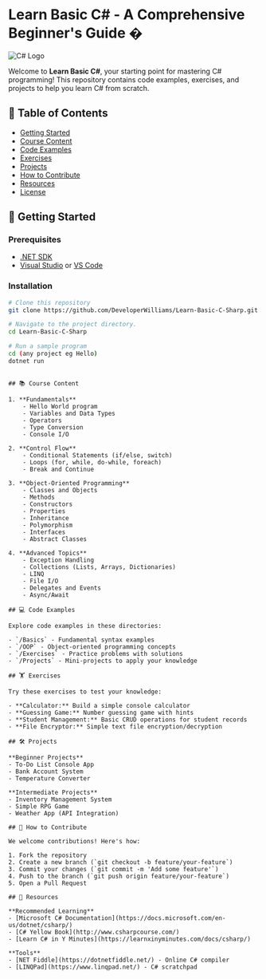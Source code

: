 # Learn Basic C# - A Comprehensive Beginner's Guide �

![C# Logo](https://upload.wikimedia.org/wikipedia/commons/4/4f/Csharp_Logo.png)


Welcome to **Learn Basic C#**, your starting point for mastering C# programming! This repository contains code examples, exercises, and projects to help you learn C# from scratch.

## 📌 Table of Contents
- [Getting Started](#-getting-started)
- [Course Content](#-course-content)
- [Code Examples](#-code-examples)
- [Exercises](#-exercises)
- [Projects](#-projects)
- [How to Contribute](#-how-to-contribute)
- [Resources](#-resources)
- [License](#-license)

## 🚀 Getting Started

### Prerequisites
- [.NET SDK](https://dotnet.microsoft.com/download)
- [Visual Studio](https://visualstudio.microsoft.com/) or [VS Code](https://code.visualstudio.com/)

### Installation
```bash
# Clone this repository
git clone https://github.com/DeveloperWilliams/Learn-Basic-C-Sharp.git

# Navigate to the project directory.
cd Learn-Basic-C-Sharp

# Run a sample program
cd (any project eg Hello)
dotnet run

```
```

## 📚 Course Content

1. **Fundamentals**
    - Hello World program
    - Variables and Data Types
    - Operators
    - Type Conversion
    - Console I/O

2. **Control Flow**
    - Conditional Statements (if/else, switch)
    - Loops (for, while, do-while, foreach)
    - Break and Continue

3. **Object-Oriented Programming**
    - Classes and Objects
    - Methods
    - Constructors
    - Properties
    - Inheritance
    - Polymorphism
    - Interfaces
    - Abstract Classes

4. **Advanced Topics**
    - Exception Handling
    - Collections (Lists, Arrays, Dictionaries)
    - LINQ
    - File I/O
    - Delegates and Events
    - Async/Await

## 💻 Code Examples

Explore code examples in these directories:

- `/Basics` - Fundamental syntax examples
- `/OOP` - Object-oriented programming concepts
- `/Exercises` - Practice problems with solutions
- `/Projects` - Mini-projects to apply your knowledge

## 🏋️ Exercises

Try these exercises to test your knowledge:

- **Calculator:** Build a simple console calculator
- **Guessing Game:** Number guessing game with hints
- **Student Management:** Basic CRUD operations for student records
- **File Encryptor:** Simple text file encryption/decryption

## 🛠 Projects

**Beginner Projects**
- To-Do List Console App
- Bank Account System
- Temperature Converter

**Intermediate Projects**
- Inventory Management System
- Simple RPG Game
- Weather App (API Integration)

## 🤝 How to Contribute

We welcome contributions! Here's how:

1. Fork the repository
2. Create a new branch (`git checkout -b feature/your-feature`)
3. Commit your changes (`git commit -m 'Add some feature'`)
4. Push to the branch (`git push origin feature/your-feature`)
5. Open a Pull Request

## 📖 Resources

**Recommended Learning**
- [Microsoft C# Documentation](https://docs.microsoft.com/en-us/dotnet/csharp/)
- [C# Yellow Book](http://www.csharpcourse.com/)
- [Learn C# in Y Minutes](https://learnxinyminutes.com/docs/csharp/)

**Tools**
- [NET Fiddle](https://dotnetfiddle.net/) - Online C# compiler
- [LINQPad](https://www.linqpad.net/) - C# scratchpad
